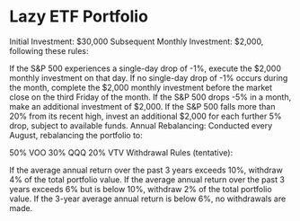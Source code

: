 # Lazy ETF Portfolio

Initial Investment: $30,000
Subsequent Monthly Investment: $2,000, following these rules:

If the S&P 500 experiences a single-day drop of -1%, execute the $2,000 monthly investment on that day.
If no single-day drop of -1% occurs during the month, complete the $2,000 monthly investment before the market close on the third Friday of the month.
If the S&P 500 drops -5% in a month, make an additional investment of $2,000.
If the S&P 500 falls more than 20% from its recent high, invest an additional $2,000 for each further 5% drop, subject to available funds.
Annual Rebalancing: Conducted every August, rebalancing the portfolio to:

50% VOO
30% QQQ
20% VTV
Withdrawal Rules (tentative):

If the average annual return over the past 3 years exceeds 10%, withdraw 4% of the total portfolio value.
If the average annual return over the past 3 years exceeds 6% but is below 10%, withdraw 2% of the total portfolio value.
If the 3-year average annual return is below 6%, no withdrawals are made.